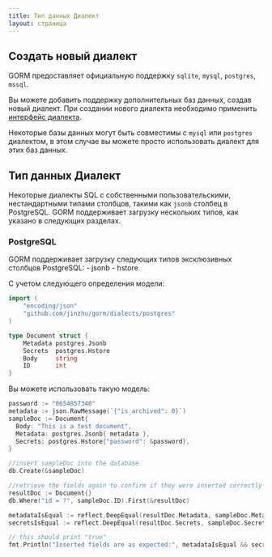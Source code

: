 ```yaml
---
title: Тип данных Диалект
layout: страница
---
```


## Создать новый диалект

GORM предоставляет официальную поддержку `sqlite`, `mysql`, `postgres`, `mssql`.

Вы можете добавить поддержку дополнительных баз данных, создав новый диалект. При создании нового диалекта необходимо применить [интерфейс диалекта](https://godoc.org/github.com/jinzhu/gorm#Dialect).

Некоторые базы данных могут быть совместимы с `mysql` или `postgres` диалектом, в этом случае вы можете просто использовать диалект для этих баз данных.

## Тип данных Диалект

Некоторые диалекты SQL с собственными пользовательскими, нестандартными типами столбцов, такими как `jsonb` столбец в PostgreSQL. GORM поддерживает загрузку нескольких типов, как указано в следующих разделах.

### PostgreSQL

GORM поддерживает загрузку следующих типов эксклюзивных столбцов PostgreSQL: - jsonb - hstore

С учетом следующего определения модели:

```go
import (
    "encoding/json"
    "github.com/jinzhu/gorm/dialects/postgres"
)

type Document struct {
    Metadata postgres.Jsonb
    Secrets  postgres.Hstore
    Body     string
    ID       int
}
```

Вы можете использовать такую модель:

```go
password := "0654857340"
metadata := json.RawMessage(`{"is_archived": 0}`)
sampleDoc := Document{
  Body: "This is a test document",
  Metadata: postgres.Jsonb{ metadata },
  Secrets: postgres.Hstore{"password": &password},
}

//insert sampleDoc into the database
db.Create(&sampleDoc)

//retrieve the fields again to confirm if they were inserted correctly
resultDoc := Document{}
db.Where("id = ?", sampleDoc.ID).First(&resultDoc)

metadataIsEqual := reflect.DeepEqual(resultDoc.Metadata, sampleDoc.Metadata)
secretsIsEqual := reflect.DeepEqual(resultDoc.Secrets, sampleDoc.Secrets)

// this should print "true"
fmt.Println("Inserted fields are as expected:", metadataIsEqual && secretsIsEqual)
```